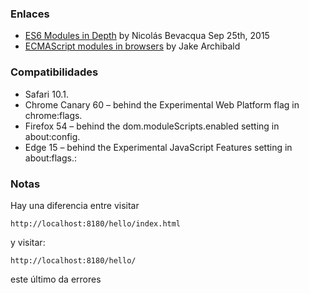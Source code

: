 ### Enlaces

* [ES6 Modules in Depth](https://ponyfoo.com/articles/es6-modules-in-depth) by Nicolás Bevacqua Sep 25th, 2015
* [ECMAScript modules in browsers](https://jakearchibald.com/2017/es-modules-in-browsers/) by Jake Archibald

### Compatibilidades

* Safari 10.1.
* Chrome Canary 60 – behind the Experimental Web Platform flag in chrome:flags.
* Firefox 54 – behind the dom.moduleScripts.enabled setting in about:config.
* Edge 15 – behind the Experimental JavaScript Features setting in about:flags.:

### Notas

Hay una diferencia entre visitar

    http://localhost:8180/hello/index.html

y visitar: 

    http://localhost:8180/hello/

este último da errores
